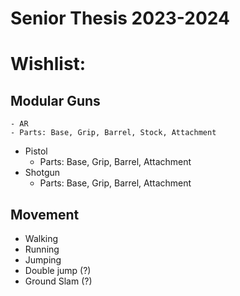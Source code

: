 # Senior Thesis 2023-2024

# Wishlist:

## Modular Guns

    - AR
    - Parts: Base, Grip, Barrel, Stock, Attachment
- Pistol
    - Parts: Base, Grip, Barrel, Attachment
- Shotgun
    - Parts: Base, Grip, Barrel, Attachment

## Movement
- Walking
- Running
- Jumping
- Double jump (?)
- Ground Slam (?)

